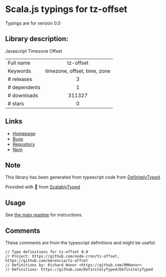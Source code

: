 
# Scala.js typings for tz-offset

Typings are for version 0.0

## Library description:
Javascript Timezone Offset

|                    |                 |
| ------------------ | :-------------: |
| Full name          | tz-offset |
| Keywords           | timezone, offset, time, zone |
| # releases         | 3 |
| # dependents       | 1 |
| # downloads        | 311327 |
| # stars            | 0 |

## Links
- [Homepage](https://github.com/merencia/tz-offset#readme)
- [Bugs](https://github.com/merencia/tz-offset/issues)
- [Repository](https://github.com/merencia/tz-offset)
- [Npm](https://www.npmjs.com/package/tz-offset)
    


## Note
This library has been generated from typescript code from [DefinitelyTyped](https://definitelytyped.org).

Provided with :purple_heart: from [ScalablyTyped](https://github.com/oyvindberg/ScalablyTyped)

## Usage
See [the main readme](../../readme.md) for instructions.

## Comments

These comments are from the typescript definitions and might be useful:
```
// Type definitions for tz-offset 0.0
// Project: https://github.com/node-cron/tz-offset, https://github.com/merencia/tz-offset
// Definitions by: Richard Honor <https://github.com/RMHonor>
// Definitions: https://github.com/DefinitelyTyped/DefinitelyTyped

```

